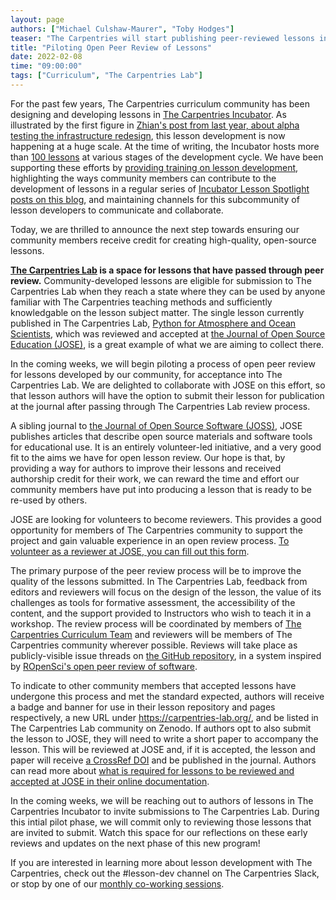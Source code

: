 ```yaml
---
layout: page
authors: ["Michael Culshaw-Maurer", "Toby Hodges"]
teaser: "The Carpentries will start publishing peer-reviewed lessons in The Carpentries Lab."
title: "Piloting Open Peer Review of Lessons"
date: 2022-02-08
time: "09:00:00"
tags: ["Curriculum", "The Carpentries Lab"]
---
```


For the past few years, The Carpentries curriculum community has been designing and developing lessons in [The Carpentries Incubator][incubator]. As illustrated by the first figure in [Zhian's post from last year, about alpha testing the infrastructure redesign][lesson-infra-post], this lesson development is now happening at a huge scale. At the time of writing, the Incubator hosts more than [100 lessons][community-lessons] at various stages of the development cycle. We have been supporting these efforts by [providing training on lesson development][ldsg1-retrospective], highlighting the ways community members can contribute to the development of lessons in a regular series of [Incubator Lesson Spotlight posts on this blog][incubator-posts], and maintaining channels for this subcommunity of lesson developers to communicate and collaborate.

Today, we are thrilled to announce the next step towards ensuring our community members receive credit for creating high-quality, open-source lessons.

**[The Carpentries Lab][lab] is a space for lessons that have passed through peer review.** Community-developed lessons are eligible for submission to The Carpentries Lab when they reach a state where they can be used by anyone familiar with The Carpentries teaching methods and sufficiently knowledgable on the lesson subject matter. The single lesson currently published in The Carpentries Lab, [Python for Atmosphere and Ocean Scientists][pyaos-lesson], which was reviewed and accepted at [the Journal of Open Source Education (JOSE)][jose], is a great example of what we are aiming to collect there.

In the coming weeks, we will begin piloting a process of open peer review for lessons developed by our community, for acceptance into The Carpentries Lab. We are delighted to collaborate with JOSE on this effort, so that lesson authors will have the option to submit their lesson for publication at the journal after passing through The Carpentries Lab review process.

A sibling journal to [the Journal of Open Source Software (JOSS)][joss], JOSE publishes articles that describe open source materials and software tools for educational use. It is an entirely volunteer-led initiative, and a very good fit to the aims we have for open lesson review. Our hope is that, by providing a way for authors to improve their lessons and received authorship credit for their work, we can reward the time and effort our community members have put into producing a lesson that is ready to be re-used by others.

JOSE are looking for volunteers to become reviewers. This provides a good opportunity for members of The Carpentries community to support the project and gain valuable experience in an open review process. [To volunteer as a reviewer at JOSE, you can fill out this form][jose-reviewer-registration].

The primary purpose of the peer review process will be to improve the quality of the lessons submitted. In The Carpentries Lab, feedback from editors and reviewers will focus on the design of the lesson, the value of its challenges as tools for formative assessment, the accessibility of the content, and the support provided to Instructors who wish to teach it in a workshop. The review process will be coordinated by members of [The Carpentries Curriculum Team][curriculum-team] and reviewers will be members of The Carpentries community wherever possible. Reviews will take place as publicly-visible issue threads on [the GitHub repository][reviews-repo], in a system inspired by [ROpenSci's open peer review of software][ropensci-review].

To indicate to other community members that accepted lessons have undergone this process and met the standard expected, authors will receive a badge and banner for use in their lesson repository and pages respectively, a new URL under <https://carpentries-lab.org/>, and be listed in The Carpentries Lab community on Zenodo. If authors opt to also submit the lesson to JOSE, they will need to write a short paper to accompany the lesson. This will be reviewed at JOSE and, if it is accepted, the lesson and paper will receive [a CrossRef DOI][crossref] and be published in the journal. Authors can read more about [what is required for lessons to be reviewed and accepted at JOSE in their online documentation][jose-submission-info].

In the coming weeks, we will be reaching out to authors of lessons in The Carpentries Incubator to invite submissions to The Carpentries Lab. During this intial pilot phase, we will commit only to reviewing those lessons that are invited to submit. Watch this space for our reflections on these early reviews and updates on the next phase of this new program!

If you are interested in learning more about lesson development with The Carpentries, check out the #lesson-dev channel on The Carpentries Slack, or stop by one of our [monthly co-working sessions][coworking-codimd].


[community-lessons]: https://carpentries.org/community-lessons/
[coworking-codimd]: https://codimd.carpentries.org/lessondev-coworking
[crossref]: https://www.crossref.org/
[curriculum-team]: https://carpentries.org/core-team-projects/#curriculum-team
[incubator]: https://carpentries-incubator.org/
[incubator-posts]: https://carpentries.org/posts-by-tags/#blog-tag-carpentries-incubator
[jose]: https://jose.theoj.org/
[jose-reviewer-registration]: https://jose.theoj.org/reviewer-signup.html
[jose-submission-info]: https://openjournals.readthedocs.io/en/jose/submitting.html#how-to-prepare-a-learning-module-submission
[joss]: http://joss.theoj.org/
[lab]: https://carpentries-lab.org/
[reviews-repo]: https://github.com/carpentries-lab/reviews/
[ldsg1-retrospective]: https://carpentries.org/blog/2021/06/ldsg1-retrospective/
[lesson-infra-post]: https://carpentries.org/blog/2021/07/infrastructure-testing/
[pyaos-lesson]: https://carpentries-lab.github.io/python-aos-lesson/
[ropensci-review]: https://github.com/ropensci/software-review
